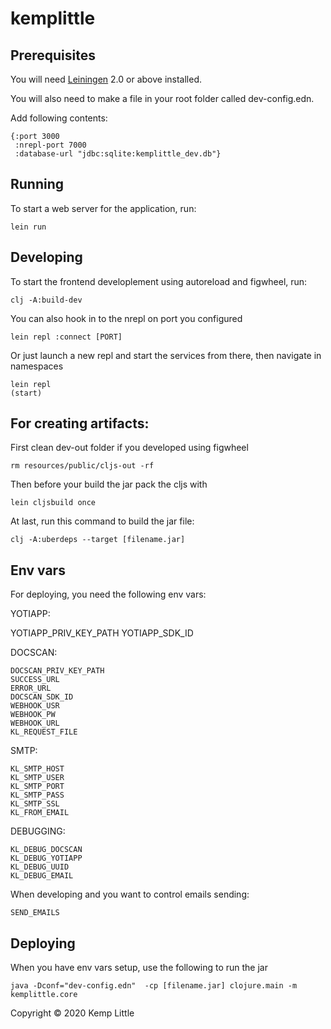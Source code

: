# kemplittle

## Prerequisites

You will need [Leiningen][1] 2.0 or above installed.

[1]: https://github.com/technomancy/leiningen

You will also need to make a file in your root folder called dev-config.edn.

Add following contents:

```
{:port 3000
 :nrepl-port 7000
 :database-url "jdbc:sqlite:kemplittle_dev.db"}
```


## Running

To start a web server for the application, run:

    lein run

## Developing

To start the frontend developlement using autoreload and figwheel, run:

    clj -A:build-dev

You can also hook in to the nrepl on port you configured

    lein repl :connect [PORT]

Or just launch a new repl and start the services from there, then navigate in namespaces

    lein repl
    (start)

## For creating artifacts:

First clean dev-out folder if you developed using figwheel

    rm resources/public/cljs-out -rf

Then before your build the jar pack the cljs with

    lein cljsbuild once

At last, run this command to build the jar file:

    clj -A:uberdeps --target [filename.jar]

## Env vars

For deploying, you need the following env vars:

YOTIAPP:

YOTIAPP_PRIV_KEY_PATH
YOTIAPP_SDK_ID

DOCSCAN:

    DOCSCAN_PRIV_KEY_PATH
    SUCCESS_URL
    ERROR_URL
    DOCSCAN_SDK_ID
    WEBHOOK_USR
    WEBHOOK_PW
    WEBHOOK_URL
    KL_REQUEST_FILE

SMTP:

    KL_SMTP_HOST
    KL_SMTP_USER
    KL_SMTP_PORT
    KL_SMTP_PASS
    KL_SMTP_SSL
    KL_FROM_EMAIL

DEBUGGING:

    KL_DEBUG_DOCSCAN
    KL_DEBUG_YOTIAPP
    KL_DEBUG_UUID
    KL_DEBUG_EMAIL

When developing and you want to control emails sending:

    SEND_EMAILS


## Deploying

When you have env vars setup, use the following to run the jar

    java -Dconf="dev-config.edn"  -cp [filename.jar] clojure.main -m kemplittle.core

Copyright © 2020 Kemp Little
